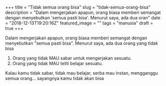 +++
title = "Tidak semua orang bisa"
slug = "tidak-semua-orang-bisa"
description = "Dalam mengerjakan apapun, orang biasa memberi semangat dengan menyebutkan 'semua pasti bisa'. Menurut saya, ada dua oran"
date = "2018-12-13T19:20:16Z"
featured_image = ""
tags = "manusia"
draft = true
+++ 
 
Dalam mengerjakan apapun, orang biasa memberi semangat dengan menyebutkan "semua pasti bisa". Menurut saya, ada dua orang yang tidak bisa

1. Orang yang tidak MAU sabar untuk mengerjakan sesuatu.
2. Orang yang tidak MAU teliti belajar sesuatu.

Kalau kamu tidak sabar, tidak mau belajar, serba mau instan, mengganggu semua orang... sayangnya kamu tidak akan bisa